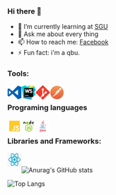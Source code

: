 ### Hi there 👋

<!--
**Mirai3103/Mirai3103** is a ✨ _special_ ✨ repository because its `README.md` (this file) appears on your GitHub profile.

Here are some ideas to get you started:

-->

- 🌱 I’m currently learning at [SGU]
- 💬 Ask me about every thing
- 📫 How to reach me: [Facebook]
- ⚡ Fun fact: i'm a qbu.

### Tools:

<img align='left' height="32" width="32" src="./icons/vscode.png" />
<img align='left' height="32" width="32" src="./icons/webstorm.png" />
<img align='left' height="32" width="32" src="./icons/git.png" />
<img align='left' height="32" width="32" src="./icons/pngaaa.com-5539177.png" />
<!-- <img align='left' height="32" width="32" src="./icons/docker.png" /> -->
<br>

### Programing languages

<img align='left' height="32" width="32" src="./icons/js.png" />
<img align='left' height="32" width="32" src="./icons/nodejs.png" />
<img align='left' height="32" width="32" src="./icons/java.png" />
<br>

### Libraries and Frameworks:

<img align='left' height="32" width="32" src="./icons/react.png" />
<br>

<!-- ## Databases:

<img align='left' height="32" width="32" src="./icons/mysql.png" />
<img align='left' height="32" width="32" src="./icons/postgreSQL.png" />
<img align='left' height="32" width="32" src="./icons/mongodb.png" />
<br>
<br>
<br> -->

![Anurag's GitHub stats](https://github-readme-stats.vercel.app/api?username=Mirai3103&show_icons=true&theme=radical&count_private=true)

![Top Langs](https://github-readme-stats.vercel.app/api/top-langs/?username=Mirai3103)

[sgu]: https://fit.sgu.edu.vn/site/
[facebook]: https://facebook.com/mirai1309
